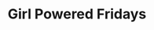 ---
draft: false
title: "Girl Powered Fridays"
page_title: "Girl Powered Fridays"
description: "Events for girls ages nine to eleven"
event_id: "gr35"
weight: "2"
meetings:
- meeting: "2024-09-27"
  data_item_id: "gpf-09-22-2024"
  data_item_description: "Intro to Coding with text-based programming languages"
- meeting: "2024-11-15"
  data_item_description: "Lego Robotics"
  data_item_id: "gpf-11-15-2024"
- meeting: "2025-01-24"
  data_item_description: "Vex Robotics"
  data_item_id: "gpf-01-24-2024"
- meeting: "2025-03-07"
  data_item_description: "Shpero Robotics"
  data_item_id: "gpf-11-7-2024"
- meeting: "2025-05-02"
  data_item_id: "gpf-5-2-2025"
  data_item_description: "Aerial Drones"
---